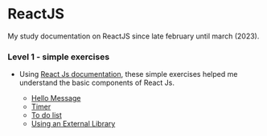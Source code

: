 # ReactJS
My study documentation on ReactJS since late february until march (2023).
### Level 1 - simple exercises
- Using [React Js documentation](https://pt-br.reactjs.org/docs/getting-started.html), these simple exercises helped me understand the basic components of React Js.

  - [Hello Message](https://github.com/laryferreira/ReactJS/blob/studies/lv1_exercises/name.jsx)
  - [Timer](https://github.com/laryferreira/ReactJS/blob/studies/lv1_exercises/name.jsx)
  - [To do list](https://github.com/laryferreira/ReactJS/blob/studies/lv1_exercises/todolist.jsx)
  - [Using an External Library](https://github.com/laryferreira/ReactJS/blob/studies/lv1_exercises/external_library.jsx)
